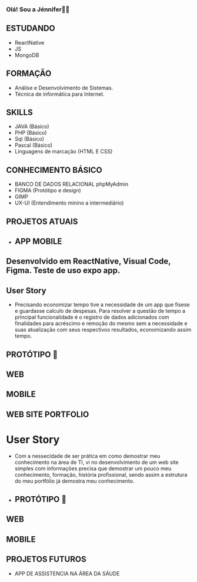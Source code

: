 ### Olá! Sou a Jénnifer👋😊

## ESTUDANDO 
- ReactNative
- JS
- MongoDB
  
## FORMAÇÃO 
- Análise e Desenvolvimento de Sistemas.
- Técnica de informática para Internet.

## SKILLS 
- JAVA (Básico)
- PHP (Básico)
- Sql (Básico)
- Pascal (Básico)
- Linguagens de marcação (HTML E CSS)
  
## CONHECIMENTO BÁSICO
- BANCO DE DADOS RELACIONAL
  phpMyAdmin
- FIGMA (Protótipo e design)
- GIMP
- UX-UI (Entendimento minino a intermediário)

## PROJETOS ATUAIS

- ## APP MOBILE
## Desenvolvido em ReactNative, Visual Code, Figma. Teste de uso expo app.
## User Story
- Precisando economizar tempo tive a necessidade de um app que fisese e guardasse calculo de despesas.
Para resolver a questão de tempo a principal funcionalidade é o registro de dados adicionados com finalidades para acréscimo e remoção do mesmo sem a necessidade e suas atualização com seus respectivos resultados, economizando assim tempo.

## PROTÓTIPO 🤖 
## WEB
## MOBILE


## WEB SITE PORTFOLIO
# User Story
- Com a nessecidade de ser prática em como demostrar meu conhecimento na área de TI, vi no desenvolvimento de um web site simples com informações precisa que demostrar um pouco meu conhecimento, formação, história profissional, sendo assim a estrutura do meu portfólio já demostra meu conhecimento.
- ## PROTÓTIPO 🤖 
## WEB
## MOBILE

## PROJETOS FUTUROS  
- APP DE ASSISTENCIA NA ÁREA DA SÁUDE
